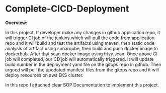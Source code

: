 # Complete-CICD-Deployment

**Overview:**

In this project, 
If developer make any changes in github application  repo, it will trigger CI job of the jenkins which will pull the code from application repo and it will build and test the artifacts using maven, then static code analysis of artifact using sonarqube, then build and push docker image to dockerhub. After that scan docker image using trivy scan. Once above CI job will completed, our CD job will automatically triggered. It will update build number in the deployment yaml file on the gitops repo in github. Then argocd will pull the upodated manifest files from the gitops repo and it will deploy resources on aws EKS cluster.

In this repo I attached clear SOP Documentation to implement this project.
